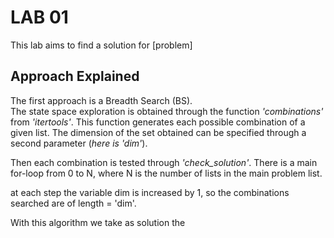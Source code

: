 # LAB 01
This lab aims to find a solution for [problem]

## Approach Explained
The first approach is a Breadth Search (BS).  
The state space exploration is obtained through the function _'combinations'_ from *'itertools'*. This function generates each possible combination of a given list. The dimension of the set obtained can be specified through a second parameter (*here is 'dim'*).

Then each combination is tested through *'check_solution'*. 
There is a main for-loop from 0 to N, where N is the number of lists in the main problem list.

at each step the variable dim is increased by 1, so the combinations searched are of length = 'dim'.

With this algorithm we take as solution the

